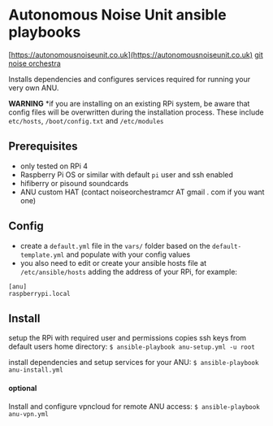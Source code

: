 # Autonomous Noise Unit ansible playbooks

[https://autonomousnoiseunit.co.uk](https://autonomousnoiseunit.co.uk)
[git](https://github.com/noiseorchestra/noise-audio-web)
[noise orchestra](https://noiseorchestra.org/)

Installs dependencies and configures services required for running your very own ANU.

**WARNING** *if you are installing on an existing RPi system, be aware that config files will be overwritten during the installation process. These include `etc/hosts`, `/boot/config.txt` and `/etc/modules`

## Prerequisites

- only tested on RPi 4
- Raspberry Pi OS or similar with default `pi` user and ssh enabled
- hifiberry or pisound soundcards
- ANU custom HAT (contact noiseorchestramcr AT gmail . com if you want one)

## Config

- create a `default.yml` file in the `vars/` folder based on the `default-template.yml` and populate with your config values
- you also need to edit or create your ansible hosts file at `/etc/ansible/hosts` adding the address of your RPi, for example:
```
[anu]
raspberrypi.local
```

## Install

setup the RPi with required user and permissions copies ssh keys from default users home directory:
`$ ansible-playbook anu-setup.yml -u root`

install dependencies and setup services for your ANU:
`$ ansible-playbook anu-install.yml`

#### optional

Install and configure vpncloud for remote ANU access:
`$ ansible-playbook anu-vpn.yml`